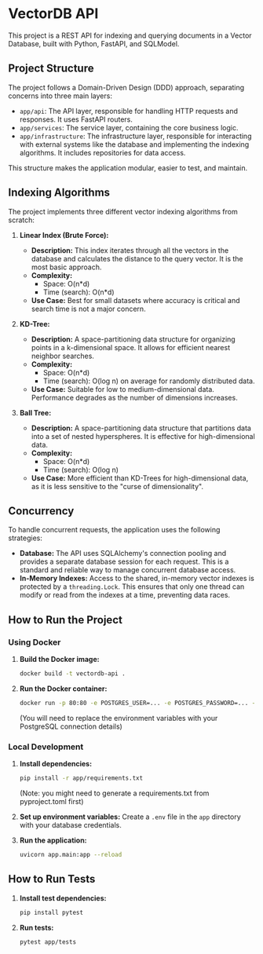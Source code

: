 # VectorDB API

This project is a REST API for indexing and querying documents in a Vector Database, built with Python, FastAPI, and SQLModel.

## Project Structure

The project follows a Domain-Driven Design (DDD) approach, separating concerns into three main layers:

-   `app/api`: The API layer, responsible for handling HTTP requests and responses. It uses FastAPI routers.
-   `app/services`: The service layer, containing the core business logic.
-   `app/infrastructure`: The infrastructure layer, responsible for interacting with external systems like the database and implementing the indexing algorithms. It includes repositories for data access.

This structure makes the application modular, easier to test, and maintain.

## Indexing Algorithms

The project implements three different vector indexing algorithms from scratch:

1.  **Linear Index (Brute Force):**
    -   **Description:** This index iterates through all the vectors in the database and calculates the distance to the query vector. It is the most basic approach.
    -   **Complexity:**
        -   Space: O(n*d)
        -   Time (search): O(n*d)
    -   **Use Case:** Best for small datasets where accuracy is critical and search time is not a major concern.

2.  **KD-Tree:**
    -   **Description:** A space-partitioning data structure for organizing points in a k-dimensional space. It allows for efficient nearest neighbor searches.
    -   **Complexity:**
        -   Space: O(n*d)
        -   Time (search): O(log n) on average for randomly distributed data.
    -   **Use Case:** Suitable for low to medium-dimensional data. Performance degrades as the number of dimensions increases.

3.  **Ball Tree:**
    -   **Description:** A space-partitioning data structure that partitions data into a set of nested hyperspheres. It is effective for high-dimensional data.
    -   **Complexity:**
        -   Space: O(n*d)
        -   Time (search): O(log n)
    -   **Use Case:** More efficient than KD-Trees for high-dimensional data, as it is less sensitive to the "curse of dimensionality".

## Concurrency

To handle concurrent requests, the application uses the following strategies:

-   **Database:** The API uses SQLAlchemy's connection pooling and provides a separate database session for each request. This is a standard and reliable way to manage concurrent database access.
-   **In-Memory Indexes:** Access to the shared, in-memory vector indexes is protected by a `threading.Lock`. This ensures that only one thread can modify or read from the indexes at a time, preventing data races.

## How to Run the Project

### Using Docker

1.  **Build the Docker image:**
    ```bash
    docker build -t vectordb-api .
    ```

2.  **Run the Docker container:**
    ```bash
    docker run -p 80:80 -e POSTGRES_USER=... -e POSTGRES_PASSWORD=... -e POSTGRES_SERVER=... -e POSTGRES_PORT=... -e POSTGRES_DB=... vectordb-api
    ```
    (You will need to replace the environment variables with your PostgreSQL connection details)

### Local Development

1.  **Install dependencies:**
    ```bash
    pip install -r app/requirements.txt 
    ```
    (Note: you might need to generate a requirements.txt from pyproject.toml first)

2.  **Set up environment variables:**
    Create a `.env` file in the `app` directory with your database credentials.

3.  **Run the application:**
    ```bash
    uvicorn app.main:app --reload
    ```

## How to Run Tests

1.  **Install test dependencies:**
    ```bash
    pip install pytest
    ```

2.  **Run tests:**
    ```bash
    pytest app/tests
    ``` 